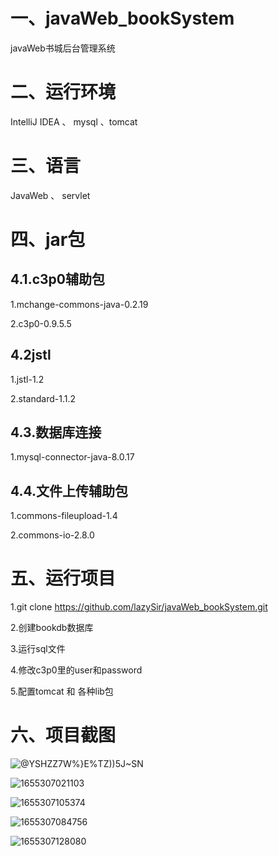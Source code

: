 # 一、javaWeb_bookSystem
javaWeb书城后台管理系统

# 二、运行环境
IntelliJ IDEA 、 mysql 、tomcat

# 三、语言
JavaWeb 、 servlet 

# 四、jar包

## 4.1.c3p0辅助包

1.mchange-commons-java-0.2.19

2.c3p0-0.9.5.5

## 4.2jstl

1.jstl-1.2

2.standard-1.1.2

## 4.3.数据库连接

1.mysql-connector-java-8.0.17

## 4.4.文件上传辅助包

1.commons-fileupload-1.4

2.commons-io-2.8.0

# 五、运行项目

1.git clone https://github.com/lazySir/javaWeb_bookSystem.git

2.创建bookdb数据库

3.运行sql文件

4.修改c3p0里的user和password

5.配置tomcat 和 各种lib包

# 六、项目截图
![@YSHZ`Z7W%}E%TZ))5J`~SN](https://user-images.githubusercontent.com/101635531/173866556-b641c652-bd99-4a86-b81b-852d708e94d8.png)

![1655307021103](https://user-images.githubusercontent.com/101635531/173866664-11b17f97-7706-42b9-9140-bf4b6d49032a.png)

![1655307105374](https://user-images.githubusercontent.com/101635531/173866948-7cddb3b2-6c79-4d2b-8563-b550155c34e1.png)


![1655307084756](https://user-images.githubusercontent.com/101635531/173866883-0db2b617-1f51-4f09-9a08-d5aedde74c72.png)

![1655307128080](https://user-images.githubusercontent.com/101635531/173867009-d9674010-c112-46a0-ab27-9d039d1358e4.png)





